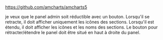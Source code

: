 https://github.com/amcharts/amcharts5

je veux que le panel admin soit réductible avec un bouton. Lorsqu'il se retracte, il doit afficher uniquement les icônes des sections. Lorsqu'il est étendu, il doit afficher les icônes et les noms des sections. Le bouton pour rétracter/étendre le panel doit être situé en haut à droite du panel.
